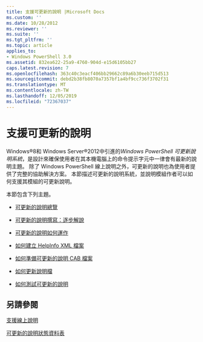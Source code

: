 ```yaml
---
title: 支援可更新的說明 |Microsoft Docs
ms.custom: ''
ms.date: 10/28/2012
ms.reviewer: ''
ms.suite: ''
ms.tgt_pltfrm: ''
ms.topic: article
applies_to:
- Windows PowerShell 3.0
ms.assetid: 832ea622-25a9-4760-904d-e15d6105bb27
caps.latest.revision: 7
ms.openlocfilehash: 363c40c3eacf406bb29662c89a6b30eeb715d513
ms.sourcegitcommit: debd2b38fb8070a7357bf1a4bf9cc736f3702f31
ms.translationtype: MT
ms.contentlocale: zh-TW
ms.lasthandoff: 12/05/2019
ms.locfileid: "72367037"
---
```

# <a name="supporting-updatable-help"></a>支援可更新的說明

Windows®8和 Windows Server®2012中引進的*Windows PowerShell 可更新說明系統*，是設計來確保使用者在其本機電腦上的命令提示字元中一律會有最新的說明主題。 除了 Windows PowerShell 線上說明之外，可更新的說明也為使用者提供了完整的協助解決方案。 本節描述可更新的說明系統，並說明模組作者可以如何支援其模組的可更新說明。

本節包含下列主題。

- [可更新的說明總覽](./updatable-help-overview.md)

- [可更新的說明撰寫：逐步解說](./updatable-help-authoring-step-by-step.md)

- [可更新的說明如何運作](./how-updatable-help-works.md)

- [如何建立 HelpInfo XML 檔案](./how-to-create-a-helpinfo-xml-file.md)

- [如何準備可更新的說明 CAB 檔案](./how-to-prepare-updatable-help-cab-files.md)

- [如何更新說明檔](./how-to-update-help-files.md)

- [如何測試可更新的說明](./how-to-test-updatable-help.md)

## <a name="see-also"></a>另請參閱

[支援線上說明](./supporting-online-help.md)

[可更新的說明狀態資料表](https://www.microsoft.com/en-us/itpro/windows)